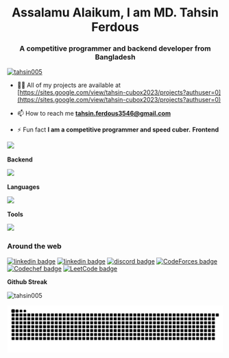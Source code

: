 <h1 align="center">Assalamu Alaikum, I am MD. Tahsin Ferdous</h1>
<h3 align="center">A competitive programmer and backend developer from Bangladesh</h3>

<p align="left"> <a href="https://github.com/ryo-ma/github-profile-trophy"><img src="https://github-profile-trophy.vercel.app/?username=tahsin005" alt="tahsin005" /></a> </p>

- 👨‍💻 All of my projects are available at [https://sites.google.com/view/tahsin-cubox2023/projects?authuser=0](https://sites.google.com/view/tahsin-cubox2023/projects?authuser=0)

- 📫 How to reach me **tahsin.ferdous3546@gmail.com**

- ⚡ Fun fact **I am a competitive programmer and speed cuber.**
**Frontend**

<a href="https://skillicons.dev">
    <img src="https://skillicons.dev/icons?i=tailwind,html,css,bootstrap" height="45"/>
</a>

**Backend**

<a href="https://skillicons.dev">
    <img src="https://skillicons.dev/icons?i=mysql" height="45"/>
</a>

**Languages**

<a href="https://skillicons.dev">
    <img src="https://skillicons.dev/icons?i=c,cpp,python,javascript" height="45"/>
</a>

**Tools**

<a href="https://skillicons.dev">
    <img src="https://skillicons.dev/icons?i=vscode,github" height="45"/>
</a>

<br>



<h3>Around the web</h3>

<a href="https://www.facebook.com/tahsin.ferdous.35"><img src="https://img.shields.io/badge/Facebook-%231877F2.svg?style=for-the-badge&logo=Facebook&logoColor=white" alt="linkedin badge"/></a>
<a href="https://www.linkedin.com/in/md-tahsin-ferdous-96684b267/"><img src="https://img.shields.io/badge/LinkedIn-343A40?style=for-the-badge&logo=linkedin&logoColor=white" alt="linkedin badge"/></a>
<a href="https://discord.com/users/716171324023767120"><img src="https://img.shields.io/badge/Discord-343A40?style=for-the-badge&logo=discord&logoColor=white" alt="discord badge"/></a>
<a href="https://codeforces.com/profile/tahsin_ferdous"><img src="https://img.shields.io/badge/CodeForces-343A40?style=for-the-badge&logo=codeforces&logoColor=white" alt="CodeForces badge"/></a>
<a href="https://www.codechef.com/users/tahsinferdous3"><img src="https://img.shields.io/badge/Codechef-343A40?style=for-the-badge&logo=codechef&logoColor=white" alt="Codechef badge"/></a>
<a href="https://leetcode.com/user1674jI/"><img src="https://img.shields.io/badge/LeetCode-343A40?style=for-the-badge&logo=leetcode&logoColor=white" alt="LeetCode badge"/></a>

**Github Streak**
<p><img align="center" src="https://github-readme-streak-stats.herokuapp.com/?user=tahsin005&" alt="tahsin005" /></p>

<picture>
  <source media="(prefers-color-scheme: dark)" srcset="https://github.com/Rezuan-Alam-Rean/Rezuan-Alam-Rean/blob/main/images/svg/github-contribution-grid-snake-dark.svg">
  <source media="(prefers-color-scheme: light)" srcset="https://github.com/Rezuan-Alam-Rean/Rezuan-Alam-Rean/blob/main/images/svg/github-contribution-grid-snake.svg">
  <img alt="github contribution grid snake animation" src="https://github.com/Rezuan-Alam-Rean/Rezuan-Alam-Rean/blob/main/images/svg/github-contribution-grid-snake.svg">
</picture>
